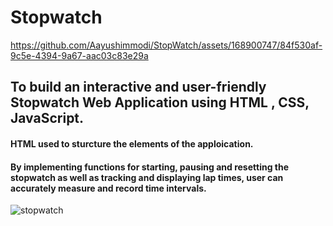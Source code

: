 # Stopwatch


https://github.com/Aayushimmodi/StopWatch/assets/168900747/84f530af-9c5e-4394-9a67-aac03c83e29a


## To build an interactive and user-friendly Stopwatch Web Application using HTML , CSS, JavaScript.
#### HTML used to sturcture the elements of the apploication.
#### By implementing functions for starting, pausing and resetting the stopwatch as well as tracking and displaying lap times, user can accurately measure and record time intervals. 
![stopwatch](https://github.com/Aayushimmodi/StopWatch/assets/168900747/4c820fc3-d0b0-4610-8a53-a7e5fcb631c5)
